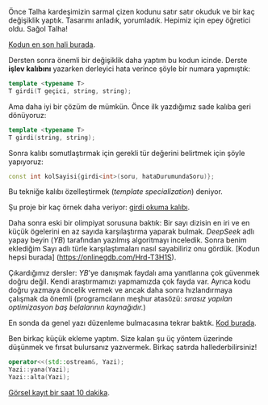 Önce Talha kardeşimizin sarmal çizen kodunu satır satır okuduk ve bir kaç değişiklik yaptık. Tasarımı anladık, yorumladık. Hepimiz için epey öğretici oldu. Sağol Talha!

[Kodun en son hali burada](https://onlinegdb.com/fC4ztk-lF).   

Dersten sonra önemli bir değişiklik daha yaptım bu kodun icinde. Derste **işlev kalıbını** yazarken derleyici hata verince şöyle bir numara yapmıştık:
```c++
template <typename T>
T girdi(T geçici, string, string);
```

Ama daha iyi bir çözüm de mümkün. Önce ilk yazdığımız sade kalıba geri dönüyoruz:
```c++
template <typename T>
T girdi(string, string);
```

Sonra kalıbı somutlaştırmak için gerekli tür değerini belirtmek için şöyle yapıyoruz:

```c++
const int kolSayisi{girdi<int>(soru, hataDurumundaSoru)};
```

Bu tekniğe kalıbı özelleştirmek (*template specialization*) deniyor.    

Şu proje bir kaç örnek daha veriyor:  [girdi okuma kalıbı](https://onlinegdb.com/LzdD5FHnz).  

Daha sonra eski bir olimpiyat sorusuna baktık: Bir sayı dizisin en iri ve en küçük ögelerini en az sayıda karşılaştırma yaparak bulmak. *DeepSeek* adlı yapay beyin (*YB*) tarafından yazılmış algoritmayı inceledik. Sonra benim eklediğim Sayı adlı türle karşılaştımaları nasıl sayabiliriz onu gördük. [Kodun hepsi burada] 
(https://onlinegdb.com/Hrd-T3H1S).  

Çıkardığımız dersler: *YB*'ye danışmak faydalı ama yanıtlarına çok güvenmek doğru değil. Kendi araştırmamızı yapmamızda çok fayda var. Ayrıca kodu doğru yazmaya öncelik vermek ve ancak daha sonra hızlandırmaya çalışmak da önemli (programcıların meşhur atasözü: *sırasız yapılan optimizasyon baş belalarının kaynağıdır.*)

En sonda da genel yazı düzenleme bulmacasına tekrar baktık. [Kod burada](https://onlinegdb.com/rtMQs6sLO).

Ben birkaç küçük ekleme yaptım. Size kalan şu üç yöntem üzerinde düşünmek ve fırsat bulursanız yazıvermek. Birkaç satırda hallederbilirsiniz!

```c++
operator<<(std::ostream&, Yazi);
Yazi::yana(Yazi);
Yazi::alta(Yazi);
```

[Görsel kayıt bir saat 10 dakika](https://drive.google.com/file/d/1ERTPOKKvDge97CBYOmcR-KbCJdx0gtCM).